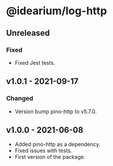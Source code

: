 # @idearium/log-http

## Unreleased

### Fixed

-   Fixed Jest tests.

## v1.0.1 - 2021-09-17

### Changed

-   Version bump pino-http to v5.7.0.

## v1.0.0 - 2021-06-08

-   Added pino-http as a dependency.
-   Fixed issues with tests.
-   First version of the package.
